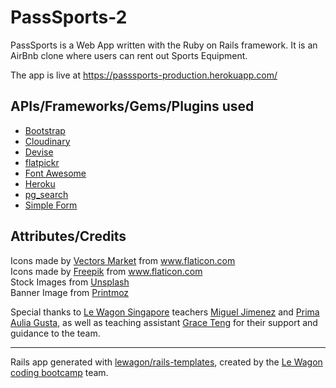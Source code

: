 # PassSports-2

PassSports is a Web App written with the Ruby on Rails framework. It is an AirBnb clone where users can rent out Sports Equipment.

The app is live at https://passsports-production.herokuapp.com/

## APIs/Frameworks/Gems/Plugins used

- [Bootstrap](https://github.com/twbs/bootstrap)
- [Cloudinary](https://github.com/cloudinary/cloudinary_gem)
- [Devise](https://github.com/heartcombo/devise)
- [flatpickr](https://github.com/flatpickr/flatpickr)
- [Font Awesome](https://github.com/FortAwesome/Font-Awesome)
- [Heroku](https://github.com/heroku/heroku-buildpack-ruby)
- [pg_search](https://github.com/Casecommons/pg_search)
- [Simple Form](https://github.com/heartcombo/simple_form)

## Attributes/Credits

<div>Icons made by <a href="https://www.flaticon.com/authors/vectors-market" title="Vectors Market">Vectors Market</a> from <a href="https://www.flaticon.com/" title="Flaticon">www.flaticon.com</a></div>

<div>Icons made by <a href="https://www.flaticon.com/authors/freepik" title="Freepik">Freepik</a> from <a href="https://www.flaticon.com/" title="Flaticon">www.flaticon.com</a></div>

<div>
Stock Images from <a href="https://unsplash.com/" title="Unsplash">Unsplash</a>
</div>

<div>
Banner Image from <a href="https://www.printmoz.com/blog/sports-banners" title="Printmoz">Printmoz</a>
</div>

Special thanks to [Le Wagon Singapore](https://www.lewagon.com/singapore) teachers [Miguel Jimenez](https://github.com/libsyz) and [Prima Aulia Gusta](https://github.com/primaulia), as well as teaching assistant [Grace Teng](https://github.com/pelicularities) for their support and guidance to the team.

------------

Rails app generated with [lewagon/rails-templates](https://github.com/lewagon/rails-templates), created by the [Le Wagon coding bootcamp](https://www.lewagon.com) team.

